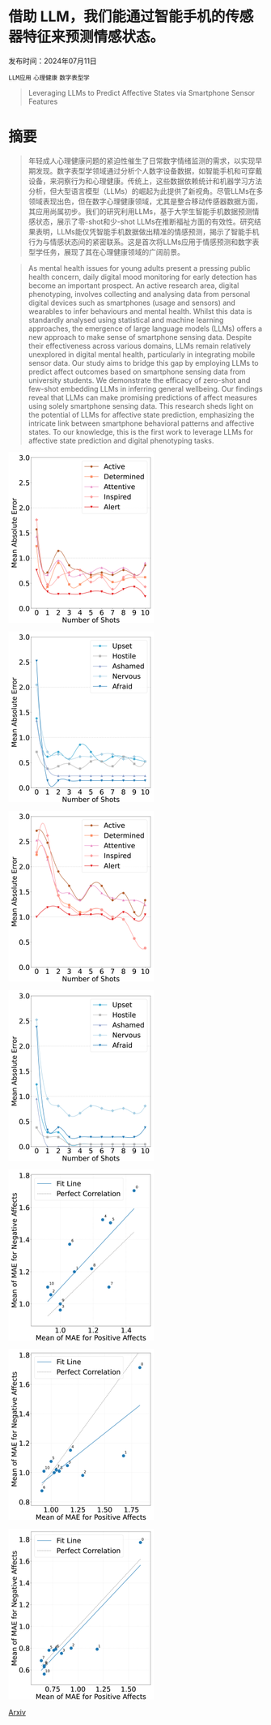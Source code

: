 # 借助 LLM，我们能通过智能手机的传感器特征来预测情感状态。

发布时间：2024年07月11日

`LLM应用` `心理健康` `数字表型学`

> Leveraging LLMs to Predict Affective States via Smartphone Sensor Features

# 摘要

> 年轻成人心理健康问题的紧迫性催生了日常数字情绪监测的需求，以实现早期发现。数字表型学领域通过分析个人数字设备数据，如智能手机和可穿戴设备，来洞察行为和心理健康。传统上，这些数据依赖统计和机器学习方法分析，但大型语言模型（LLMs）的崛起为此提供了新视角。尽管LLMs在多领域表现出色，但在数字心理健康领域，尤其是整合移动传感器数据方面，其应用尚属初步。我们的研究利用LLMs，基于大学生智能手机数据预测情感状态，展示了零-shot和少-shot LLMs在推断福祉方面的有效性。研究结果表明，LLMs能仅凭智能手机数据做出精准的情感预测，揭示了智能手机行为与情感状态间的紧密联系。这是首次将LLMs应用于情感预测和数字表型学任务，展现了其在心理健康领域的广阔前景。

> As mental health issues for young adults present a pressing public health concern, daily digital mood monitoring for early detection has become an important prospect. An active research area, digital phenotyping, involves collecting and analysing data from personal digital devices such as smartphones (usage and sensors) and wearables to infer behaviours and mental health. Whilst this data is standardly analysed using statistical and machine learning approaches, the emergence of large language models (LLMs) offers a new approach to make sense of smartphone sensing data. Despite their effectiveness across various domains, LLMs remain relatively unexplored in digital mental health, particularly in integrating mobile sensor data. Our study aims to bridge this gap by employing LLMs to predict affect outcomes based on smartphone sensing data from university students. We demonstrate the efficacy of zero-shot and few-shot embedding LLMs in inferring general wellbeing. Our findings reveal that LLMs can make promising predictions of affect measures using solely smartphone sensing data. This research sheds light on the potential of LLMs for affective state prediction, emphasizing the intricate link between smartphone behavioral patterns and affective states. To our knowledge, this is the first work to leverage LLMs for affective state prediction and digital phenotyping tasks.

![借助 LLM，我们能通过智能手机的传感器特征来预测情感状态。](../../../paper_images/2407.08240/x1.png)

![借助 LLM，我们能通过智能手机的传感器特征来预测情感状态。](../../../paper_images/2407.08240/x2.png)

![借助 LLM，我们能通过智能手机的传感器特征来预测情感状态。](../../../paper_images/2407.08240/x3.png)

![借助 LLM，我们能通过智能手机的传感器特征来预测情感状态。](../../../paper_images/2407.08240/x4.png)

![借助 LLM，我们能通过智能手机的传感器特征来预测情感状态。](../../../paper_images/2407.08240/x5.png)

![借助 LLM，我们能通过智能手机的传感器特征来预测情感状态。](../../../paper_images/2407.08240/x6.png)

![借助 LLM，我们能通过智能手机的传感器特征来预测情感状态。](../../../paper_images/2407.08240/x8.png)

[Arxiv](https://arxiv.org/abs/2407.08240)